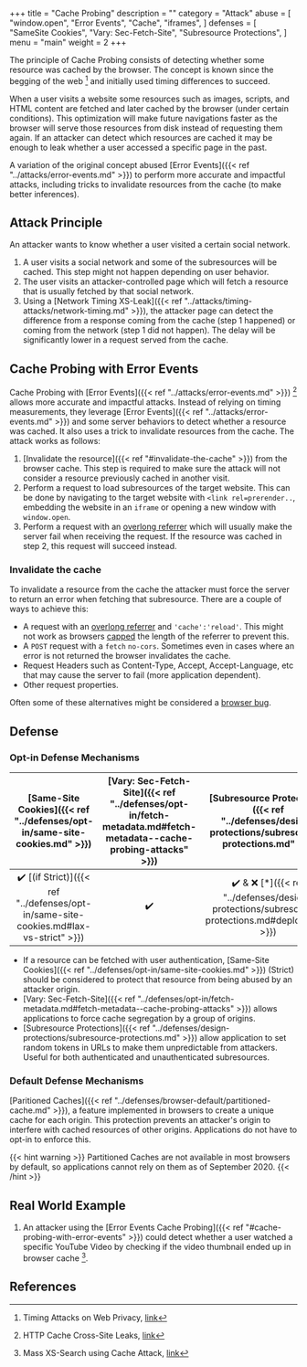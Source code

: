 +++
title = "Cache Probing"
description = ""
category = "Attack"
abuse = [
    "window.open",
    "Error Events",
    "Cache",
    "iframes",
]
defenses = [
    "SameSite Cookies",
    "Vary: Sec-Fetch-Site",
    "Subresource Protections",
]
menu = "main"
weight = 2
+++

The principle of Cache Probing consists of detecting whether some resource was cached by the browser. The concept is known since the begging of the web [^4] and initially used timing differences to succeed. 

When a user visits a website some resources such as images, scripts, and HTML content are fetched and later cached by the browser (under certain conditions). This optimization will make future navigations faster as the browser will serve those resources from disk instead of requesting them again. If an attacker can detect which 
resources are cached it may be enough to leak whether a user accessed a specific page in the past.

A variation of the original concept abused [Error Events]({{< ref "../attacks/error-events.md" >}}) to perform more accurate and impactful attacks, including tricks to invalidate resources from the cache (to make better inferences).

## Attack Principle

An attacker wants to know whether a user visited a certain social network.

1. A user visits a social network and some of the subresources will be cached. This step might not happen depending on user behavior.
2. The user visits an attacker-controlled page which will fetch a resource that is usually fetched by that social network. 
3. Using a [Network Timing XS-Leak]({{< ref "../attacks/timing-attacks/network-timing.md" >}}), the attacker page can detect the difference from a response coming from the cache (step 1 happened) or coming from the network (step 1 did not happen). The delay will be significantly lower in a request served from the cache.

## Cache Probing with Error Events

Cache Probing with [Error Events]({{< ref "../attacks/error-events.md" >}}) [^2] allows more accurate and impactful attacks. Instead of relying on timing measurements, they leverage [Error Events]({{< ref "../attacks/error-events.md" >}}) and some server behaviors to detect whether a resource was cached. It also uses a trick to invalidate resources from the cache. The attack works as follows:

1. [Invalidate the resource]({{< ref "#invalidate-the-cache" >}}) from the browser cache. This step is required to make sure the attack will not consider a resource previously cached in another visit.
2. Perform a request to load subresources of the target website. This can be done by navigating to the target website with `<link rel=prerender..`, embedding the website in an `iframe` or opening a new window with `window.open`.
3. Perform a request with an [overlong referrer](https://lists.archive.carbon60.com/apache/users/316239) which will usually make the server fail when receiving the request. If the resource was cached in step 2, this request will succeed instead.

### Invalidate the cache

To invalidate a resource from the cache the attacker must force the server to return an error when fetching that subresource. There are a couple of ways to achieve this:

- A request with an [overlong referrer](https://lists.archive.carbon60.com/apache/users/316239) and `'cache':'reload'`. This might not work as browsers [capped](https://github.com/whatwg/fetch/issues/903) the length of the referrer to prevent this.
- A `POST` request with a `fetch` `no-cors`. Sometimes even in cases where an error is not returned the browser invalidates the cache.
- Request Headers such as Content-Type, Accept, Accept-Language, etc that may cause the server to fail (more application dependent).
- Other request properties.

Often some of these alternatives might be considered a [browser bug](https://bugs.chromium.org/p/chromium/issues/detail?id=959789#c9).

## Defense

### Opt-in Defense Mechanisms

| [Same-Site Cookies]({{< ref "../defenses/opt-in/same-site-cookies.md" >}})   | [Vary: Sec-Fetch-Site]({{< ref "../defenses/opt-in/fetch-metadata.md#fetch-metadata--cache-probing-attacks" >}})  | [Subresource Protections]({{< ref "../defenses/design-protections/subresource-protections.md" >}}) |
|:---------------------------------:|:-------------------------------------:|:---------------------------------------:|
|        ✔️ [(if Strict)]({{< ref "../defenses/opt-in/same-site-cookies.md#lax-vs-strict" >}})             |                  ✔️                   |   ✔️ & ❌ [*]({{< ref "../defenses/design-protections/subresource-protections.md#deployment" >}})   | 

- If a resource can be fetched with user authentication, [Same-Site Cookies]({{< ref "../defenses/opt-in/same-site-cookies.md" >}}) (Strict) should be considered to protect that resource from being abused by an attacker origin.
- [Vary: Sec-Fetch-Site]({{< ref "../defenses/opt-in/fetch-metadata.md#fetch-metadata--cache-probing-attacks" >}}) allows applications to force cache segregation by a group of origins.
- [Subresource Protections]({{< ref "../defenses/design-protections/subresource-protections.md" >}}) allow application to set random tokens in URLs to make them unpredictable from attackers. Useful for both authenticated and unauthenticated subresources.

### Default Defense Mechanisms

[Paritioned Caches]({{< ref "../defenses/browser-default/partitioned-cache.md" >}}), a feature implemented in browsers to create a unique cache for each origin. This protection prevents an attacker's origin to interfere with cached resources of other origins. Applications do not have to opt-in to enforce this.

{{< hint warning >}}
Partitioned Caches are not available in most browsers by default, so applications cannot rely on them as of September 2020.
{{< /hint >}}

## Real World Example

1. An attacker using the [Error Events Cache Probing]({{< ref "#cache-probing-with-error-events" >}}) could detect whether a user watched a specific YouTube Video by checking if the video thumbnail ended up in browser cache [^3].

## References

[^1]: Abusing HTTP Status Codes to Expose Private Information, [link](https://www.grepular.com/Abusing_HTTP_Status_Codes_to_Expose_Private_Information)
[^2]: HTTP Cache Cross-Site Leaks, [link](http://sirdarckcat.blogspot.com/2019/03/http-cache-cross-site-leaks.html)
[^3]: Mass XS-Search using Cache Attack, [link](https://terjanq.github.io/Bug-Bounty/Google/cache-attack-06jd2d2mz2r0/index.html#VIII-YouTube-watching-history)
[^4]: Timing Attacks on Web Privacy, [link](http://www.cs.jhu.edu/~fabian/courses/CS600.424/course_papers/webtiming.pdf)